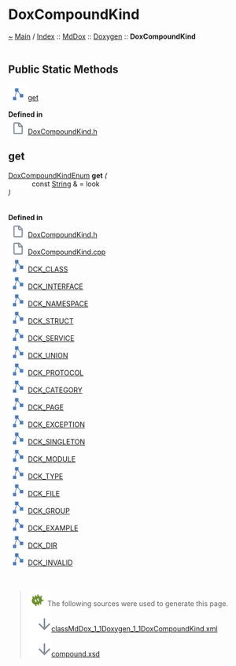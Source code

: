 <!DOCTYPE html>
<html>
<head>
</head>
<body>
<a id="doxcompoundkind"></a>
<h1>DoxCompoundKind</h1>
<a id="classMdDox_1_1Doxygen_1_1DoxCompoundKind"></a>
<a id="mddoxdoxygendoxcompoundkind"></a>
<a href="https://github.com/CharlesCarley/MdDoc">~</a>
<a href="indexpage.md#main">Main</a>
<span class="inline-text">/</span>
<a href="indexpage.md#index">Index</a>
<span class="inline-text">::</span>
<a href="namespaceMdDox.md#mddox">MdDox</a>
<span class="inline-text">::</span>
<a href="namespaceMdDox_1_1Doxygen.md#doxygen">Doxygen</a>
<span class="inline-text">::</span>
<span class="bold-text"><b>DoxCompoundKind</b></span>
<br/>
<br/>
<a id="public-static-methods"></a>
<h2>Public Static Methods</h2>
<span class="icon-list-item"><a href="#get" class="icon-list-item"><img src="../images/class24px.svg" class="icon-list-item"/><span class="icon-list-item">get</span>
</a>
</span>
<br/>
<br/>
<span class="bold-text"><b>Defined in</b></span>
<br/>
<span class="icon-list-item"><a href="https://github.com/CharlesCarley/MdDoc/blob/master/Tools/Doxygen/DoxCompoundKind.h#L131" class="icon-list-item"><img src="../images/file24px.svg" class="icon-list-item"/><span class="icon-list-item">DoxCompoundKind.h</span>
</a>
</span>
<br/>
<a id="get"></a>
<h2>get</h2>
<a href="namespaceMdDox_1_1Doxygen.md#doxcompoundkindenum">DoxCompoundKindEnum</a>
<span class="bold-text"><b>get</b></span>
<span class="italic-text"><i>(</i></span>
<div class="paragraph">
<span class="paragraph"><img src="../images/horSpace24px.svg"/><span class="inline-text">const </span>
<a href="namespaceMdDox.md#string">String</a>
<span class="inline-text"> &amp;</span>
<span class="inline-text"> = </span>
<span class="inline-text">look</span>
</span>
</div>
<span class="italic-text"><i>)</i></span>
<br/>
<br/>
<br/>
<span class="bold-text"><b>Defined in</b></span>
<br/>
<span class="icon-list-item"><a href="https://github.com/CharlesCarley/MdDoc/blob/master/Tools/Doxygen/DoxCompoundKind.h#L133" class="icon-list-item"><img src="../images/file24px.svg" class="icon-list-item"/><span class="icon-list-item">DoxCompoundKind.h</span>
</a>
</span>
<br/>
<span class="icon-list-item"><a href="https://github.com/CharlesCarley/MdDoc/blob/master/Tools/Doxygen/DoxCompoundKind.cpp#L30" class="icon-list-item"><img src="../images/file24px.svg" class="icon-list-item"/><span class="icon-list-item">DoxCompoundKind.cpp</span>
</a>
</span>
<br/>
<span class="icon-list-item"><a href="namespaceMdDox_1_1Doxygen.md#dck_class" class="icon-list-item"><img src="../images/class24px.svg" class="icon-list-item"/><span class="icon-list-item">DCK_CLASS</span>
</a>
</span>
<br/>
<span class="icon-list-item"><a href="namespaceMdDox_1_1Doxygen.md#dck_interface" class="icon-list-item"><img src="../images/class24px.svg" class="icon-list-item"/><span class="icon-list-item">DCK_INTERFACE</span>
</a>
</span>
<br/>
<span class="icon-list-item"><a href="namespaceMdDox_1_1Doxygen.md#dck_namespace" class="icon-list-item"><img src="../images/class24px.svg" class="icon-list-item"/><span class="icon-list-item">DCK_NAMESPACE</span>
</a>
</span>
<br/>
<span class="icon-list-item"><a href="namespaceMdDox_1_1Doxygen.md#dck_struct" class="icon-list-item"><img src="../images/class24px.svg" class="icon-list-item"/><span class="icon-list-item">DCK_STRUCT</span>
</a>
</span>
<br/>
<span class="icon-list-item"><a href="namespaceMdDox_1_1Doxygen.md#dck_service" class="icon-list-item"><img src="../images/class24px.svg" class="icon-list-item"/><span class="icon-list-item">DCK_SERVICE</span>
</a>
</span>
<br/>
<span class="icon-list-item"><a href="namespaceMdDox_1_1Doxygen.md#dck_union" class="icon-list-item"><img src="../images/class24px.svg" class="icon-list-item"/><span class="icon-list-item">DCK_UNION</span>
</a>
</span>
<br/>
<span class="icon-list-item"><a href="namespaceMdDox_1_1Doxygen.md#dck_protocol" class="icon-list-item"><img src="../images/class24px.svg" class="icon-list-item"/><span class="icon-list-item">DCK_PROTOCOL</span>
</a>
</span>
<br/>
<span class="icon-list-item"><a href="namespaceMdDox_1_1Doxygen.md#dck_category" class="icon-list-item"><img src="../images/class24px.svg" class="icon-list-item"/><span class="icon-list-item">DCK_CATEGORY</span>
</a>
</span>
<br/>
<span class="icon-list-item"><a href="namespaceMdDox_1_1Doxygen.md#dck_page" class="icon-list-item"><img src="../images/class24px.svg" class="icon-list-item"/><span class="icon-list-item">DCK_PAGE</span>
</a>
</span>
<br/>
<span class="icon-list-item"><a href="namespaceMdDox_1_1Doxygen.md#dck_exception" class="icon-list-item"><img src="../images/class24px.svg" class="icon-list-item"/><span class="icon-list-item">DCK_EXCEPTION</span>
</a>
</span>
<br/>
<span class="icon-list-item"><a href="namespaceMdDox_1_1Doxygen.md#dck_singleton" class="icon-list-item"><img src="../images/class24px.svg" class="icon-list-item"/><span class="icon-list-item">DCK_SINGLETON</span>
</a>
</span>
<br/>
<span class="icon-list-item"><a href="namespaceMdDox_1_1Doxygen.md#dck_module" class="icon-list-item"><img src="../images/class24px.svg" class="icon-list-item"/><span class="icon-list-item">DCK_MODULE</span>
</a>
</span>
<br/>
<span class="icon-list-item"><a href="namespaceMdDox_1_1Doxygen.md#dck_type" class="icon-list-item"><img src="../images/class24px.svg" class="icon-list-item"/><span class="icon-list-item">DCK_TYPE</span>
</a>
</span>
<br/>
<span class="icon-list-item"><a href="namespaceMdDox_1_1Doxygen.md#dck_file" class="icon-list-item"><img src="../images/class24px.svg" class="icon-list-item"/><span class="icon-list-item">DCK_FILE</span>
</a>
</span>
<br/>
<span class="icon-list-item"><a href="namespaceMdDox_1_1Doxygen.md#dck_group" class="icon-list-item"><img src="../images/class24px.svg" class="icon-list-item"/><span class="icon-list-item">DCK_GROUP</span>
</a>
</span>
<br/>
<span class="icon-list-item"><a href="namespaceMdDox_1_1Doxygen.md#dck_example" class="icon-list-item"><img src="../images/class24px.svg" class="icon-list-item"/><span class="icon-list-item">DCK_EXAMPLE</span>
</a>
</span>
<br/>
<span class="icon-list-item"><a href="namespaceMdDox_1_1Doxygen.md#dck_dir" class="icon-list-item"><img src="../images/class24px.svg" class="icon-list-item"/><span class="icon-list-item">DCK_DIR</span>
</a>
</span>
<br/>
<span class="icon-list-item"><a href="namespaceMdDox_1_1Doxygen.md#dck_invalid" class="icon-list-item"><img src="../images/class24px.svg" class="icon-list-item"/><span class="icon-list-item">DCK_INVALID</span>
</a>
</span>
<br/>
<br/>
<br/>
<blockquote>
<img src="../images/debug24px.svg"/><span class="inline-text">The following sources were used to generate this page.</span>
<br/>
<span class="icon-list-item"><a href="../xml/classMdDox_1_1Doxygen_1_1DoxCompoundKind.xml#L1" class="icon-list-item"><img src="../images/lookInside24px.svg" class="icon-list-item"/><span class="icon-list-item">classMdDox_1_1Doxygen_1_1DoxCompoundKind.xml</span>
</a>
</span>
<br/>
<span class="icon-list-item"><a href="../xml/compound.xsd#L1" class="icon-list-item"><img src="../images/lookInside24px.svg" class="icon-list-item"/><span class="icon-list-item">compound.xsd</span>
</a>
</span>
</blockquote>
</div>
</div>
</body>
</html>
